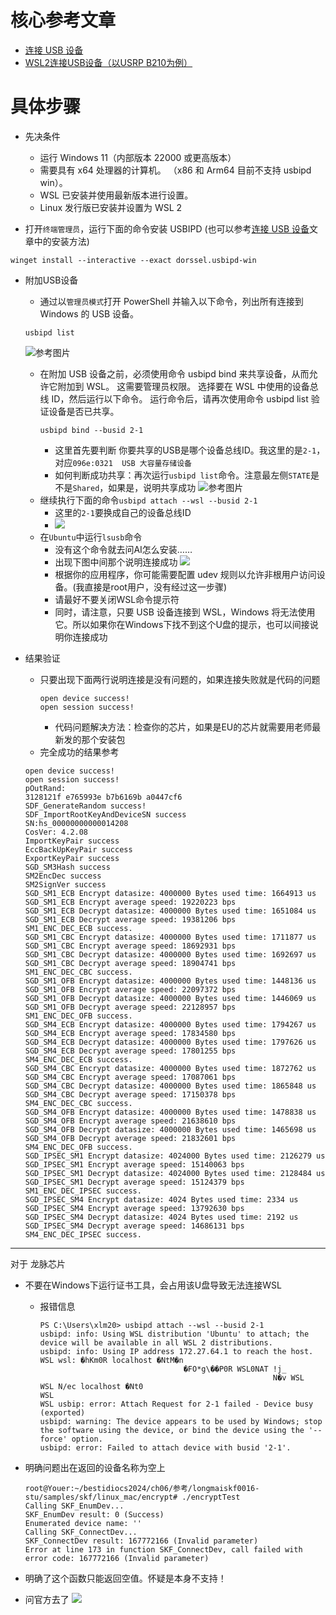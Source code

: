 
# 核心参考文章
- [连接 USB 设备](https://learn.microsoft.com/zh-cn/windows/wsl/connect-usb)
- [WSL2连接USB设备（以USRP B210为例）](https://www.cnblogs.com/n0ne/p/18297345)

# 具体步骤
- 先决条件
    - 运行 Windows 11（内部版本 22000 或更高版本）
    - 需要具有 x64 处理器的计算机。 （x86 和 Arm64 目前不支持 usbipd win）。
    - WSL 已安装并使用最新版本进行设置。
    - Linux 发行版已安装并设置为 WSL 2

- 打开`终端管理员`，运行下面的命令安装 USBIPD (也可以参考[连接 USB 设备](https://learn.microsoft.com/zh-cn/windows/wsl/connect-usb)文章中的安装方法)
```
winget install --interactive --exact dorssel.usbipd-win
```

- 附加USB设备
    - 通过以`管理员模式`打开 PowerShell 并输入以下命令，列出所有连接到 Windows 的 USB 设备。
    ```
    usbipd list
    ```
    ![参考图片](https://i-blog.csdnimg.cn/direct/e517ae34d52f4a7c83106a84c37cdf58.png)
    - 在附加 USB 设备之前，必须使用命令 usbipd bind 来共享设备，从而允许它附加到 WSL。 这需要管理员权限。 选择要在 WSL 中使用的设备总线 ID，然后运行以下命令。 运行命令后，请再次使用命令 usbipd list 验证设备是否已共享。
        ```
        usbipd bind --busid 2-1
        ```
        - 这里首先要判断 你要共享的USB是哪个设备总线ID。我这里的是`2-1`，对应`096e:0321  USB 大容量存储设备`
        - 如何判断成功共享：再次运行`usbipd list`命令。注意最左侧`STATE`是不是`Shared`，如果是，说明共享成功
        ![参考图片](https://i-blog.csdnimg.cn/direct/3dce59aedb96417782572e69e9df0523.png)
    - 继续执行下面的命令`usbipd attach --wsl --busid 2-1`
        - 这里的`2-1`要换成自己的设备总线ID
        - ​​![](https://i-blog.csdnimg.cn/direct/e07fb47f19594215a96825b87d3ff6e4.png)
    - 在`Ubuntu`中运行`lsusb`命令
        - 没有这个命令就去问AI怎么安装……
        - 出现下图中间那个说明连接成功
        ![](https://i-blog.csdnimg.cn/direct/4e5b3ad9182442cd9b46b9c8321a7f12.png)
        - 根据你的应用程序，你可能需要配置 udev 规则以允许非根用户访问设备。(我直接是root用户，没有经过这一步骤)
        - 请最好不要关闭WSL命令提示符
        - 同时，请注意，只要 USB 设备连接到 WSL，Windows 将无法使用它。所以如果你在Windows下找不到这个U盘的提示，也可以间接说明你连接成功

- 结果验证
    - 只要出现下面两行说明连接是没有问题的，如果连接失败就是代码的问题
        ```
        open device success!
        open session success!
        ```
        - 代码问题解决方法：检查你的芯片，如果是EU的芯片就需要用老师最新发的那个安装包
    - 完全成功的结果参考
    ```
    open device success!
    open session success!
    pOutRand:
    3128121f e765993e b7b6169b a0447cf6
    SDF_GenerateRandom success!
    SDF_ImportRootKeyAndDeviceSN success
    SN:hs_00000000000014208
    CosVer: 4.2.08
    ImportKeyPair success
    EccBackUpKeyPair success
    ExportKeyPair success
    SGD_SM3Hash success
    SM2EncDec success
    SM2SignVer success
    SGD_SM1_ECB Encrypt datasize: 4000000 Bytes used time: 1664913 us
    SGD_SM1_ECB Encrypt average speed: 19220223 bps
    SGD_SM1_ECB Decrypt datasize: 4000000 Bytes used time: 1651084 us
    SGD_SM1_ECB Decrypt average speed: 19381206 bps
    SM1_ENC_DEC_ECB success.
    SGD_SM1_CBC Encrypt datasize: 4000000 Bytes used time: 1711877 us
    SGD_SM1_CBC Encrypt average speed: 18692931 bps
    SGD_SM1_CBC Decrypt datasize: 4000000 Bytes used time: 1692697 us
    SGD_SM1_CBC Decrypt average speed: 18904741 bps
    SM1_ENC_DEC_CBC success.
    SGD_SM1_OFB Encrypt datasize: 4000000 Bytes used time: 1448136 us
    SGD_SM1_OFB Encrypt average speed: 22097372 bps
    SGD_SM1_OFB Decrypt datasize: 4000000 Bytes used time: 1446069 us
    SGD_SM1_OFB Decrypt average speed: 22128957 bps
    SM1_ENC_DEC_OFB success.
    SGD_SM4_ECB Encrypt datasize: 4000000 Bytes used time: 1794267 us
    SGD_SM4_ECB Encrypt average speed: 17834580 bps
    SGD_SM4_ECB Decrypt datasize: 4000000 Bytes used time: 1797626 us
    SGD_SM4_ECB Decrypt average speed: 17801255 bps
    SM4_ENC_DEC_ECB success.
    SGD_SM4_CBC Encrypt datasize: 4000000 Bytes used time: 1872762 us
    SGD_SM4_CBC Encrypt average speed: 17087061 bps
    SGD_SM4_CBC Decrypt datasize: 4000000 Bytes used time: 1865848 us
    SGD_SM4_CBC Decrypt average speed: 17150378 bps
    SM4_ENC_DEC_CBC success.
    SGD_SM4_OFB Encrypt datasize: 4000000 Bytes used time: 1478838 us
    SGD_SM4_OFB Encrypt average speed: 21638610 bps
    SGD_SM4_OFB Decrypt datasize: 4000000 Bytes used time: 1465698 us
    SGD_SM4_OFB Decrypt average speed: 21832601 bps
    SM4_ENC_DEC_OFB success.
    SGD_IPSEC_SM1 Encrypt datasize: 4024000 Bytes used time: 2126279 us
    SGD_IPSEC_SM1 Encrypt average speed: 15140063 bps
    SGD_IPSEC_SM1 Decrypt datasize: 4024000 Bytes used time: 2128484 us
    SGD_IPSEC_SM1 Decrypt average speed: 15124379 bps
    SM1_ENC_DEC_IPSEC success.
    SGD_IPSEC_SM4 Encrypt datasize: 4024 Bytes used time: 2334 us
    SGD_IPSEC_SM4 Encrypt average speed: 13792630 bps
    SGD_IPSEC_SM4 Decrypt datasize: 4024 Bytes used time: 2192 us
    SGD_IPSEC_SM4 Decrypt average speed: 14686131 bps
    SM4_ENC_DEC_IPSEC success.    
    ```


---

对于 龙脉芯片

- 不要在Windows下运行证书工具，会占用该U盘导致无法连接WSL
    - 报错信息
        ```
        PS C:\Users\xlm20> usbipd attach --wsl --busid 2-1
        usbipd: info: Using WSL distribution 'Ubuntu' to attach; the device will be available in all WSL 2 distributions.
        usbipd: info: Using IP address 172.27.64.1 to reach the host.
        WSL wsl: �hKm0R localhost �NtM�n
                                        �FO*g\��P0R WSL0NAT !j_
                                                            N�v WSL
        WSL N/ec localhost �Nt0
        WSL
        WSL usbip: error: Attach Request for 2-1 failed - Device busy (exported)
        usbipd: warning: The device appears to be used by Windows; stop the software using the device, or bind the device using the '--force' option.
        usbipd: error: Failed to attach device with busid '2-1'.
        ```
- 明确问题出在返回的设备名称为空上
    ```
    root@Youer:~/bestidiocs2024/ch06/参考/longmaiskf0016-stu/samples/skf/linux_mac/encrypt# ./encryptTest
    Calling SKF_EnumDev...
    SKF_EnumDev result: 0 (Success)
    Enumerated device name: ''
    Calling SKF_ConnectDev...
    SKF_ConnectDev result: 167772166 (Invalid parameter)
    Error at line 173 in function SKF_ConnectDev, call failed with error code: 167772166 (Invalid parameter)
    ```
- 明确了这个函数只能返回空值。怀疑是本身不支持！

- 问官方去了
![](https://i-blog.csdnimg.cn/direct/31d01c40b9774619af49389f00c1b7bf.png)
